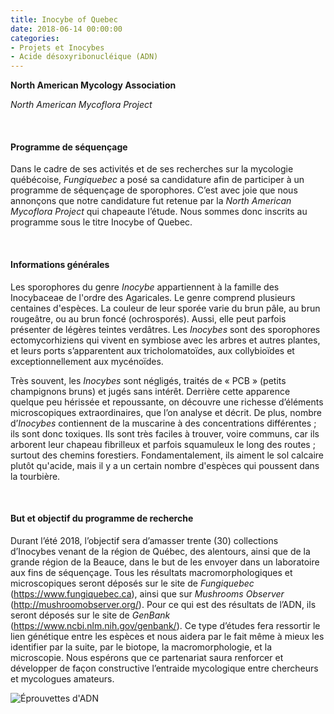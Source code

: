 ```yaml
---
title: Inocybe of Quebec
date: 2018-06-14 00:00:00
categories: 
- Projets et Inocybes
- Acide désoxyribonucléique (ADN)
---
```

<b>North American Mycology Association</b>

<i>North American Mycoflora Project</i>
<p>&nbsp; </p>

#### Programme de séquençage
Dans le cadre de ses activités et de ses recherches sur la mycologie québécoise, <i>Fungiquebec</i> a posé sa candidature afin de participer à un programme de séquençage de sporophores. C’est avec joie que nous annonçons que notre candidature fut retenue par la <i>North American Mycoflora Project</i> qui chapeaute l’étude. Nous sommes donc inscrits au programme sous le titre Inocybe of Quebec.
<!--more-->
<p>&nbsp; </p>

#### Informations générales
Les sporophores du genre <i>Inocybe</i> appartiennent à la famille des Inocybaceae de l'ordre des Agaricales. Le genre comprend plusieurs centaines d'espèces. La couleur de leur sporée varie du brun pâle, au brun rougeâtre, ou au brun foncé (ochrosporés). Aussi, elle peut parfois présenter de légères teintes verdâtres. Les <i>Inocybes</i> sont des sporophores ectomycorhiziens qui vivent en symbiose avec les arbres et autres plantes, et leurs ports s’apparentent aux tricholomatoïdes, aux collybioïdes et exceptionnellement aux mycénoïdes.

Très souvent, les <i>Inocybes</i> sont négligés, traités de « PCB » (petits champignons bruns) et jugés sans intérêt. Derrière cette apparence quelque peu hérissée et repoussante, on découvre une richesse d’éléments microscopiques extraordinaires, que l’on analyse et décrit. De plus, nombre d’<i>Inocybes</i> contiennent de la muscarine à des concentrations différentes ; ils sont donc toxiques.
Ils sont très faciles à trouver, voire communs, car ils arborent leur chapeau fibrilleux et parfois squamuleux le long des routes ; surtout des chemins forestiers. Fondamentalement, ils aiment le sol calcaire plutôt qu'acide, mais il y a un certain nombre d'espèces qui poussent dans la tourbière.
<p>&nbsp; </p>

#### But et objectif du programme de recherche
Durant l’été 2018, l’objectif sera d’amasser trente (30) collections d’Inocybes venant de la région de Québec, des alentours, ainsi que de la grande région de la Beauce, dans le but de les envoyer dans un laboratoire aux fins de séquençage. Tous les résultats macromorphologiques et microscopiques seront déposés sur le site de <i>Fungiquebec</i> (https://www.fungiquebec.ca), ainsi que sur <i>Mushrooms Observer</i> (http://mushroomobserver.org/). Pour ce qui est des résultats de l’ADN, ils seront déposés sur le site de <i>GenBank</i> (https://www.ncbi.nlm.nih.gov/genbank/). Ce type d’études fera ressortir le lien génétique entre les espèces et nous aidera par le fait même à mieux les identifier par la suite, par le biotope, la macromorphologie, et la microscopie. Nous espérons que ce partenariat saura renforcer et développer de façon constructive l’entraide mycologique entre chercheurs et mycologues amateurs.

![Éprouvettes d'ADN](https://c1.staticflickr.com/1/899/28919944878_f3cb4833cf.jpg "Figure 1. Boîte d'éprouvettes pour l'ADN")
<p>&nbsp; </p>

